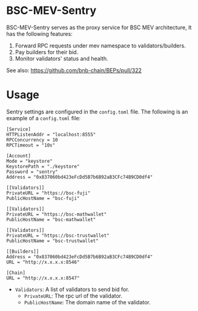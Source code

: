 # BSC-MEV-Sentry

BSC-MEV-Sentry serves as the proxy service for BSC MEV architecture, It has the following features:

1. Forward RPC requests under mev namespace to validators/builders.
2. Pay builders for their bid.
3. Monitor validators' status and health.

See also: https://github.com/bnb-chain/BEPs/pull/322

# Usage

Sentry settings are configured in the `config.toml` file. The following is an example of a `config.toml` file:

```
[Service]
HTTPListenAddr = "localhost:8555"
RPCConcurrency = 10
RPCTimeout = "10s"

[Account]
Mode = "keystore"
KeystorePath = "./keystore"
Password = "sentry"
Address = "0x837060bd423eFcDd5B7b6B92aB3CFc74B9CD0df4"

[[Validators]]
PrivateURL = "https://bsc-fuji"
PublicHostName = "bsc-fuji"

[[Validators]]
PrivateURL = "https://bsc-mathwallet"
PublicHostName = "bsc-mathwallet"

[[Validators]]
PrivateURL = "https://bsc-trustwallet"
PublicHostName = "bsc-trustwallet"

[[Builders]]
Address = "0x837060bd423eFcDd5B7b6B92aB3CFc74B9CD0df4"
URL = "http://x.x.x.x:8546"

[Chain]
URL = "http://x.x.x.x:8547"
```

- `Validators`: A list of validators to send bid for.
    - `PrivateURL`: The rpc url of the validator.
    - `PublicHostName`: The domain name of the validator.
